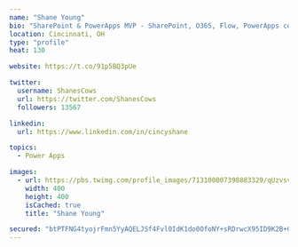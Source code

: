 ```yaml
---
name: "Shane Young"
bio: "SharePoint & PowerApps MVP - SharePoint, O365, Flow, PowerApps consulting? @PowerApps911 | Pure Snark? You found it."
location: Cincinnati, OH
type: "profile"
heat: 130

website: https://t.co/91p5BQ3pUe

twitter:
  username: ShanesCows
  url: https://twitter.com/ShanesCows
  followers: 13567

linkedin:
  url: https://www.linkedin.com/in/cincyshane

topics:
  - Power Apps

images:
  - url: https://pbs.twimg.com/profile_images/713100007398883329/qUzvsvQ3_400x400.jpg
    width: 400
    height: 400
    isCached: true
    title: "Shane Young"

secured: "btPTFNG4tyojrFmn5YyAQELJSf4Fvl0IdK1do0OfoNY+sRDrwcX95ID9K2B+GZxxi5QuMJDWAbARJKyYEFPF2bG8VLvIzmPfZbRZAEgOkbC/K6u+DbU2l61PPt3hnr97qk6OpHaXLZkoOWRkjTdoDS8VFrxKsw+3WxzG1vZ2FwlZIaHR8RiNSAwQEUfSbjcFJbbGQTNgJTAH+PN4nyzB9SvptPXfS1sToktGUY9twJKX1gXzYJlRO5dqyjdfrSg/VAcUHBidJ7L/s8NxtSfu6mY2dHYR+Z8V06xTIBY89Gn3Zcwlv7DawGahTxfBsmTk9u1h1PlksCbkSouzjA6xZ/36yKM48zJtjqstvfze36K3baqFmuBT9tlCBsGMt7cXN5VitB6G0p5U8KiniG8WyhsZieVcl0lUlUn/aFWChWw=;/2k5nCcVjZS42gVGK+I/NA=="
---
```


